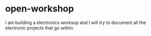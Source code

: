 # open-workshop
I am building a electronics worksop and I will try to document all the electronic projects that go within
